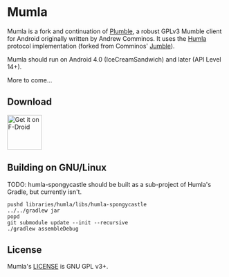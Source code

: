 # Mumla

Mumla is a fork and continuation of [Plumble](https://github.com/acomminos/Plumble),
a robust GPLv3 Mumble client for Android originally written by Andrew Comminos.
It uses the [Humla](https://gitlab.com/quite/humla) protocol implementation
(forked from Comminos' [Jumble](https://github.com/acomminos/Jumble)).

Mumla should run on Android 4.0 (IceCreamSandwich) and later (API Level 14+).

More to come...

## Download

[<img src="https://fdroid.gitlab.io/artwork/badge/get-it-on.png" alt="Get it on F-Droid" height="80">](https://f-droid.org/packages/se.lublin.mumla/)

## Building on GNU/Linux

TODO: humla-spongycastle should be built as a sub-project of Humla's Gradle,
but currently isn't.

    pushd libraries/humla/libs/humla-spongycastle
    ../../gradlew jar
    popd
    git submodule update --init --recursive
    ./gradlew assembleDebug

## License

Mumla's [LICENSE](LICENSE) is GNU GPL v3+.
